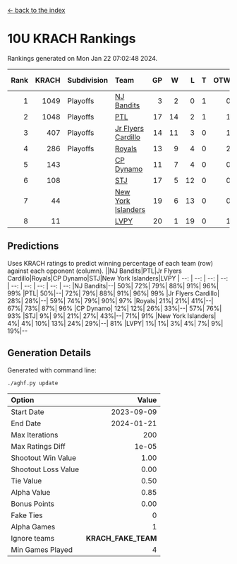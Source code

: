 [<- back to the index](readme.md)
# 10U KRACH Rankings
Rankings generated on Mon Jan 22 07:02:48 2024.

Rank|KRACH|Subdivision|Team|GP|W|L|T|OTW|OTL|SoS|Exp Wins|Win Diff
---:|---:|:---|:---|---:|---:|---:|---:|---:|---:|---:|---:|---:
1|1049|Playoffs|[NJ Bandits](https://gamesheetstats.com/seasons/3663/teams/140807/schedule)|3|2|0|1|0|0|306|3.3|-0.0
2|1048|Playoffs|[PTL](https://gamesheetstats.com/seasons/3663/teams/140791/schedule)|17|14|2|1|1|1|487|15.3|-0.0
3|407|Playoffs|[Jr Flyers Cardillo](https://gamesheetstats.com/seasons/3663/teams/140794/schedule)|14|11|3|0|1|0|166|11.9|0.0
4|286|Playoffs|[Royals](https://gamesheetstats.com/seasons/3663/teams/140796/schedule)|13|9|4|0|2|0|206|9.9|0.0
5|143||[CP Dynamo](https://gamesheetstats.com/seasons/3663/teams/140795/schedule)|11|7|4|0|0|1|227|7.9|0.0
6|108||[STJ](https://gamesheetstats.com/seasons/3663/teams/140792/schedule)|17|5|12|0|0|2|487|5.9|0.0
7|44||[New York Islanders](https://gamesheetstats.com/seasons/3663/teams/140793/schedule)|19|6|13|0|0|1|322|6.9|0.0
8|11||[LVPY](https://gamesheetstats.com/seasons/3663/teams/140790/schedule)|20|1|19|0|1|0|355|1.9|0.0

## Predictions
Uses KRACH ratings to predict winning percentage of each team (row) against each opponent (column).
||NJ Bandits|PTL|Jr Flyers Cardillo|Royals|CP Dynamo|STJ|New York Islanders|LVPY
| --: | --: | --: | --: | --: | --: | --: | --: | --: 
|NJ Bandits|--| 50%| 72%| 79%| 88%| 91%| 96%| 99%
|PTL| 50%|--| 72%| 79%| 88%| 91%| 96%| 99%
|Jr Flyers Cardillo| 28%| 28%|--| 59%| 74%| 79%| 90%| 97%
|Royals| 21%| 21%| 41%|--| 67%| 73%| 87%| 96%
|CP Dynamo| 12%| 12%| 26%| 33%|--| 57%| 76%| 93%
|STJ|  9%|  9%| 21%| 27%| 43%|--| 71%| 91%
|New York Islanders|  4%|  4%| 10%| 13%| 24%| 29%|--| 81%
|LVPY|  1%|  1%|  3%|  4%|  7%|  9%| 19%|--

## Generation Details

Generated with command line:
```
./aghf.py update
```

| Option | Value |
| :----- | ----: |
| Start Date | 2023-09-09 |
| End Date | 2024-01-21 |
| Max Iterations | 200 |
| Max Ratings Diff | 1e-05 |
| Shootout Win Value | 1.00 |
| Shootout Loss Value | 0.00 |
| Tie Value | 0.50 |
| Alpha Value | 0.85 |
| Bonus Points | 0.00 |
| Fake Ties | 0 |
| Alpha Games | 1 |
| Ignore teams | __KRACH_FAKE_TEAM__ |
| Min Games Played | 4 |

